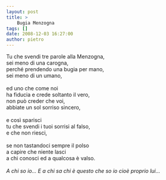 ```yaml
---
layout: post
title: >
    Bugia Menzogna
tags: []
date: 2008-12-03 16:27:00
author: pietro
---
```

Tu che svendi tre parole alla Menzogna,<br/>sei meno di una carogna,<br/>perché prendendo una bugia per mano,<br/>sei meno di un umano,<br/><br/>ed uno che come noi<br/>ha fiducia e crede soltanto il vero,<br/>non può creder che voi,<br/>abbiate un sol sorriso sincero,<br/><br/>e così sparisci<br/>tu che svendi i tuoi sorrisi al falso,<br/>e che non riesci,<br/><br/>se non tastandoci sempre il polso<br/>a capire che niente lasci<br/>a chi conosci ed a qualcosa è valso.<br/><br/><span style="font-style: italic">A chi so io... E a chi sa chi è questo che so io cioè proprio lui... </span>
